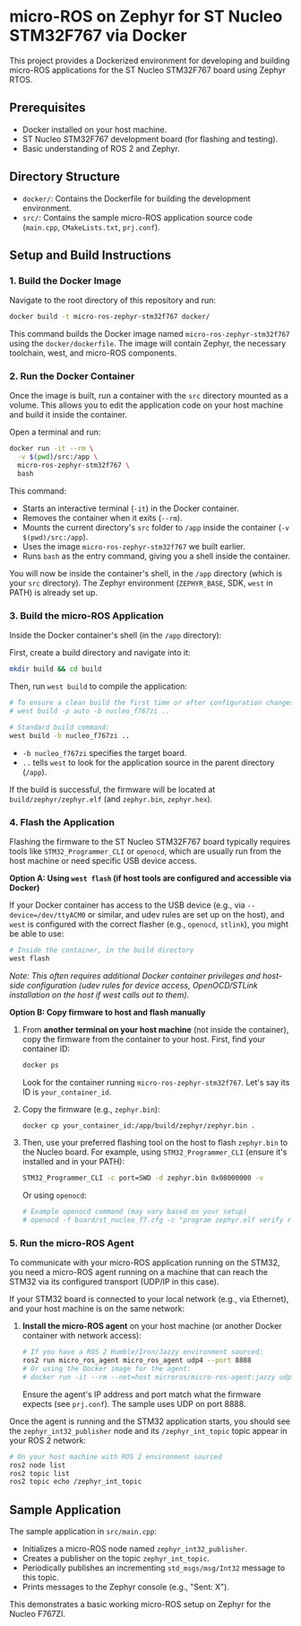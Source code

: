 # micro-ROS on Zephyr for ST Nucleo STM32F767 via Docker

This project provides a Dockerized environment for developing and building micro-ROS applications for the ST Nucleo STM32F767 board using Zephyr RTOS.

## Prerequisites

- Docker installed on your host machine.
- ST Nucleo STM32F767 development board (for flashing and testing).
- Basic understanding of ROS 2 and Zephyr.

## Directory Structure

- `docker/`: Contains the Dockerfile for building the development environment.
- `src/`: Contains the sample micro-ROS application source code (`main.cpp`, `CMakeLists.txt`, `prj.conf`).

## Setup and Build Instructions

### 1. Build the Docker Image

Navigate to the root directory of this repository and run:

```bash
docker build -t micro-ros-zephyr-stm32f767 docker/
```

This command builds the Docker image named `micro-ros-zephyr-stm32f767` using the `docker/dockerfile`. The image will contain Zephyr, the necessary toolchain, west, and micro-ROS components.

### 2. Run the Docker Container

Once the image is built, run a container with the `src` directory mounted as a volume. This allows you to edit the application code on your host machine and build it inside the container.

Open a terminal and run:

```bash
docker run -it --rm \
  -v $(pwd)/src:/app \
  micro-ros-zephyr-stm32f767 \
  bash
```

This command:
- Starts an interactive terminal (`-it`) in the Docker container.
- Removes the container when it exits (`--rm`).
- Mounts the current directory's `src` folder to `/app` inside the container (`-v $(pwd)/src:/app`).
- Uses the image `micro-ros-zephyr-stm32f767` we built earlier.
- Runs `bash` as the entry command, giving you a shell inside the container.

You will now be inside the container's shell, in the `/app` directory (which is your `src` directory). The Zephyr environment (`ZEPHYR_BASE`, SDK, `west` in PATH) is already set up.

### 3. Build the micro-ROS Application

Inside the Docker container's shell (in the `/app` directory):

First, create a build directory and navigate into it:
```bash
mkdir build && cd build
```

Then, run `west build` to compile the application:
```bash
# To ensure a clean build the first time or after configuration changes:
# west build -p auto -b nucleo_f767zi ..

# Standard build command:
west build -b nucleo_f767zi ..
```
- `-b nucleo_f767zi` specifies the target board.
- `..` tells `west` to look for the application source in the parent directory (`/app`).

If the build is successful, the firmware will be located at `build/zephyr/zephyr.elf` (and `zephyr.bin`, `zephyr.hex`).

### 4. Flash the Application

Flashing the firmware to the ST Nucleo STM32F767 board typically requires tools like `STM32_Programmer_CLI` or `openocd`, which are usually run from the host machine or need specific USB device access.

**Option A: Using `west flash` (if host tools are configured and accessible via Docker)**

If your Docker container has access to the USB device (e.g., via `--device=/dev/ttyACM0` or similar, and udev rules are set up on the host), and `west` is configured with the correct flasher (e.g., `openocd`, `stlink`), you might be able to use:

```bash
# Inside the container, in the build directory
west flash
```
*Note: This often requires additional Docker container privileges and host-side configuration (udev rules for device access, OpenOCD/STLink installation on the host if west calls out to them).*

**Option B: Copy firmware to host and flash manually**

1.  From **another terminal on your host machine** (not inside the container), copy the firmware from the container to your host. First, find your container ID:
    ```bash
    docker ps 
    ```
    Look for the container running `micro-ros-zephyr-stm32f767`. Let's say its ID is `your_container_id`.

2.  Copy the firmware (e.g., `zephyr.bin`):
    ```bash
    docker cp your_container_id:/app/build/zephyr/zephyr.bin .
    ```

3.  Then, use your preferred flashing tool on the host to flash `zephyr.bin` to the Nucleo board. For example, using `STM32_Programmer_CLI` (ensure it's installed and in your PATH):
    ```bash
    STM32_Programmer_CLI -c port=SWD -d zephyr.bin 0x08000000 -v
    ```
    Or using `openocd`:
    ```bash
    # Example openocd command (may vary based on your setup)
    # openocd -f board/st_nucleo_f7.cfg -c "program zephyr.elf verify reset exit"
    ```

### 5. Run the micro-ROS Agent

To communicate with your micro-ROS application running on the STM32, you need a micro-ROS agent running on a machine that can reach the STM32 via its configured transport (UDP/IP in this case).

If your STM32 board is connected to your local network (e.g., via Ethernet), and your host machine is on the same network:

1.  **Install the micro-ROS agent** on your host machine (or another Docker container with network access):
    ```bash
    # If you have a ROS 2 Humble/Iron/Jazzy environment sourced:
    ros2 run micro_ros_agent micro_ros_agent udp4 --port 8888 
    # Or using the Docker image for the agent:
    # docker run -it --rm --net=host microros/micro-ros-agent:jazzy udp4 --port 8888 -v 6
    ```
    Ensure the agent's IP address and port match what the firmware expects (see `prj.conf`). The sample uses UDP on port 8888.

Once the agent is running and the STM32 application starts, you should see the `zephyr_int32_publisher` node and its `/zephyr_int_topic` topic appear in your ROS 2 network:

```bash
# On your host machine with ROS 2 environment sourced
ros2 node list
ros2 topic list
ros2 topic echo /zephyr_int_topic
```

## Sample Application

The sample application in `src/main.cpp`:
- Initializes a micro-ROS node named `zephyr_int32_publisher`.
- Creates a publisher on the topic `zephyr_int_topic`.
- Periodically publishes an incrementing `std_msgs/msg/Int32` message to this topic.
- Prints messages to the Zephyr console (e.g., "Sent: X").

This demonstrates a basic working micro-ROS setup on Zephyr for the Nucleo F767ZI.
